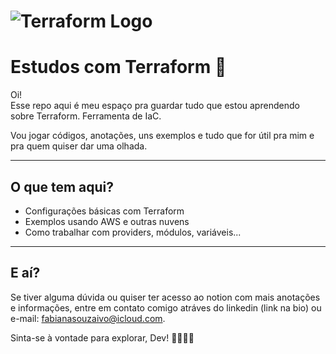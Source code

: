 # ![Terraform Logo](https://encrypted-tbn0.gstatic.com/images?q=tbn:ANd9GcThm8TgGt2CFUtELOPJ4k0wRVUWoZvD8WclLQ&s)

# Estudos com Terraform 🚀

Oi!  
Esse repo aqui é meu espaço pra guardar tudo que estou aprendendo sobre Terraform. Ferramenta de IaC.

Vou jogar códigos, anotações, uns exemplos e tudo que for útil pra mim e pra quem quiser dar uma olhada.

---

## O que tem aqui?

- Configurações básicas com Terraform
- Exemplos usando AWS e outras nuvens
- Como trabalhar com providers, módulos, variáveis...

---

## E aí?

Se tiver alguma dúvida ou quiser ter acesso ao notion com mais anotações e informações, entre em contato comigo atráves do linkedin (link na bio) ou e-mail: fabianasouzaivo@icloud.com. 


Sinta-se à vontade para explorar, Dev! 🚀🚀🚀🚀
